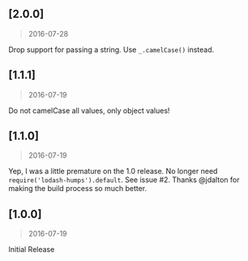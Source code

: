 ## [2.0.0]
> 2016-07-28

Drop support for passing a string. Use `_.camelCase()` instead.

## [1.1.1]
> 2016-07-19

Do not camelCase all values, only object values!

## [1.1.0]
> 2016-07-19

Yep, I was a little premature on the 1.0 release.
No longer need `require('lodash-humps').default`. See issue #2.
Thanks @jdalton for making the build process so much better.

## [1.0.0]
> 2016-07-19

Initial Release
